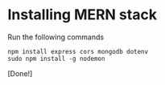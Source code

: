 # Installing MERN stack

Run the following commands

```
npm install express cors mongodb dotenv
sudo npm install -g nodemon
```


[Done!]
